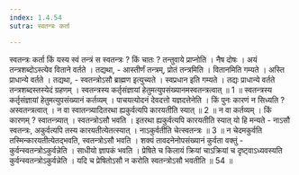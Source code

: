```yaml
---
index: 1.4.54
sutra: स्वतन्त्रः कर्ता

---
```

 स्वतन्त्रः कर्ता किं यस्य स्वं तन्त्रं स स्वतन्त्रः ? किं चातः ? तन्तुवाये प्राप्नोति । नैष दोषः । अयं तन्त्रशब्दोऽस्त्येव विताने वर्तते । तद्यथा,  -  आस्तीर्णं तन्त्रम्, प्रोतं तन्त्रमिति । वितानमिति गम्यते । अस्ति प्राधान्ये वर्तते । तद्यथा,  -  स्वतन्त्रोऽसौ ब्राह्मण इत्युच्यते । स्वप्रधान इति गम्यते । तद्यः प्राधान्ये वर्तते तन्त्रशब्दस्तस्येदं ग्रहणम् । स्वतन्त्रस्य कर्तृसंज्ञायां हेतुमत्युपसंख्यानमस्वतन्त्रत्वात् ॥ 1 ॥ स्वतन्त्रस्य कर्तृसंज्ञायां हेतुमत्युपसंख्यानं कर्तव्यम् । पाचयत्योदनं देवदत्तो यज्ञदत्तेनेति । किं पुनः कारणं न सिध्यति ? अस्वतन्त्रत्वात् । न वा स्वातन्त्र्यादितरथा ह्यकुर्वत्यपि कारयतीति स्यात् ॥ 2 ॥ न वा कर्तव्यम् । किं कारणम् ? स्वातन्त्र्यात् । स्वतन्त्रोऽसौ भवति । इतरथा ह्यकुर्वत्यपि कारयतीति स्यात् यो हि मन्यते  -  नाऽसौ स्वतन्त्रः, अकुर्वत्यपि तस्य कारयतीत्येतत्स्यात् । नाऽकुर्वतीति चेत्स्वतन्त्रः ॥ 3 ॥ न चेदमकुर्वति तस्मिन्कारयतीत्येतद्भवति, स्वतन्त्रोऽसौ भवति । शक्यं तावदनेनोपसंख्यानं कुर्वता वक्तुं  -  कुर्वन्स्वतन्त्रोऽकुर्वन्नेति । साधीयो ज्ञापकं भवति । प्रेषिते च किलायं क्रियां चाऽक्रियां च दृष्ट्वाऽध्यवस्यति कुर्वन्स्वतन्त्रोऽकुर्वन्नेति । यदि च प्रेषितोऽसौ न करोति स्वतन्त्रोऽसौ भवतीति ॥ 54 ॥ 